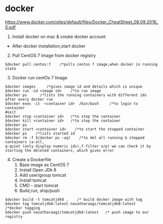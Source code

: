 # docker
https://www.docker.com/sites/default/files/Docker_CheatSheet_08.09.2016_0.pdf
1. Install docker on mac & create docker account
- After docker installation,start docker
2. Pull CentOS 7 Image from docker registry
```ssh
$docker pull centos:7    /*pulls centos 7 image,when docker in running state
```
3. Docker run centOs 7 Image
```ssh
$docker images     /*gives image id and details which is unique
$docker run -id <image id>    /*to run image
$docker ps      /*lists the running containers with different ids after every docker run
$docker exec -it  <container id>  /bin/bash     /*to login to container
#exit     
$docker stop <container id>   /*to stop the container
$docker kill <container id>   /*to stop the container
$docker ps     
$docker start <container id>    /*to start the stopped container
$docker ps    /*lists started id
$docker rm -f $(docker ps -aq)    /*to del all running & stopped containers (a-all,
q-quiet (only display numeric ids),f-filter o/p) we can check it by starting the deleted containers, which gives error
```
4. Create a Dockerfile
    1. Base image as CentOS 7  
    2. Install Open JDk 8
    3. Add user/group  tomcat     
    4. Install tomcat
    5. CMD - start tomcat
    6. Build,run, ship/push
```ssh
$docker build -t tomcatjdk8 .    /* build docker image with tag
$docker tag tomcatjdk8:latest navatharaagi/tomcatjdk8:latest    /*docker tagging
$docker push navatharaagi/tomcatjdk8:latest   /* push image to our registry
```
